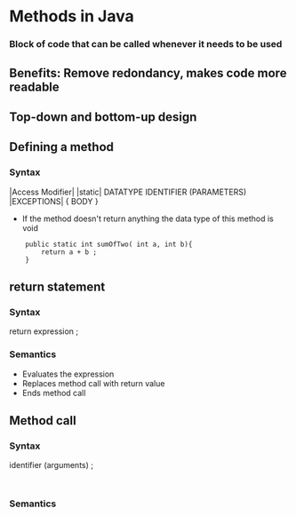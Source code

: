 #  Methods in Java

### Block of code that can be called whenever it needs to be used

## Benefits: Remove redondancy, makes code more readable
 
## Top-down and bottom-up design

## Defining a method
### Syntax

|Access Modifier| |static| DATATYPE IDENTIFIER (PARAMETERS) |EXCEPTIONS| 
{
	BODY
}

* If the method doesn't return anything the data type of this method is void

```
	public static int sumOfTwo( int a, int b){
		return a + b ;
	}
```

## return statement
### Syntax

return expression ;

### Semantics

* Evaluates the expression
* Replaces method call with return value
* Ends method call

## Method call
### Syntax

identifier (arguments) ;

```
 
```


### Semantics
